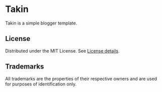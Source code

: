 # Takin

Takin is a simple blogger template.

## License

Distributed under the MIT License. See [License details](https://opensource.org/licenses/MIT).

## Trademarks

All trademarks are the properties of their respective owners and are used for purposes of identification only.
